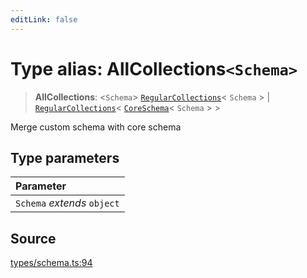 ```yaml
---
editLink: false
---
```


# Type alias: AllCollections`<Schema>`

> **AllCollections**: \<`Schema`\> [`RegularCollections`](type-alias.RegularCollections.md)\< `Schema` \> \|
> [`RegularCollections`](type-alias.RegularCollections.md)\<
> [`CoreSchema`](../../schema/interfaces/interface.CoreSchema.md)\< `Schema` \> \>

Merge custom schema with core schema

## Type parameters

| Parameter                   |
| :-------------------------- |
| `Schema` _extends_ `object` |

## Source

[types/schema.ts:94](https://github.com/directus/directus/blob/7789a6c53/sdk/src/types/schema.ts#L94)
